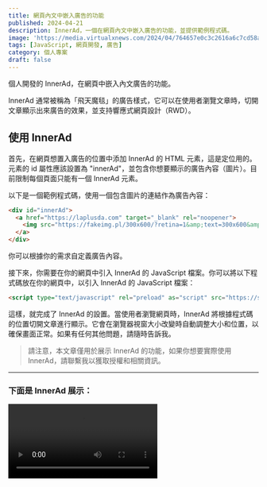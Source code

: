 ```yaml
---
title: 網頁內文中嵌入廣告的功能
published: 2024-04-21
description: InnerAd，一個在網頁內文中嵌入廣告的功能，並提供範例程式碼。
image: 'https://media.virtualxnews.com/2024/04/764657e0c3c2616a6c7cd58a175c21ea.png'
tags: [JavaScript, 網頁開發, 廣告]
category: 個人專案
draft: false 
---
```


個人開發的 InnerAd，在網頁中嵌入內文廣告的功能。

InnerAd 通常被稱為「飛天魔毯」的廣告樣式，它可以在使用者瀏覽文章時，切開文章顯示出來廣告的效果，並支持響應式網頁設計（RWD）。

## 使用 InnerAd

首先，在網頁想置入廣告的位置中添加 InnerAd 的 HTML 元素，這是定位用的。元素的 id 屬性應該設置為 "innerAd"，並包含你想要顯示的廣告內容（圖片）。目前限制每個頁面只能有一個 InnerAd 元素。

以下是一個範例程式碼，使用一個包含圖片的連結作為廣告內容：

```html
<div id="innerAd">
  <a href="https://laplusda.com" target="_blank" rel="noopener">
    <img src="https://fakeimg.pl/300x600/?retina=1&amp;text=300x600&amp;font=noto" />
  </a>
</div>
```

你可以根據你的需求自定義廣告內容。

接下來，你需要在你的網頁中引入 InnerAd 的 JavaScript 檔案。你可以將以下程式碼放在你的網頁中，以引入 InnerAd 的 JavaScript 檔案：

```html
<script type="text/javascript" rel="preload" as="script" src="https://scripts.laplusda.com/js/innerAd.js"></script>
```

這樣，就完成了 InnerAd 的設置。當使用者瀏覽網頁時，InnerAd 將根據程式碼的位置切開文章進行顯示。它會在瀏覽器視窗大小改變時自動調整大小和位置，以確保畫面正常。如果有任何其他問題，請隨時告訴我。

> 請注意，本文章僅用於展示 InnerAd 的功能，如果你想要實際使用 InnerAd，請聯繫我以獲取授權和相關資訊。

---

### 下面是 InnerAd 展示：

<video controls autoplay loop src="https://media.virtualxnews.com/2024/04/4e65a075899996b636ff1351434f12b5.mp4" title="InnerAd Demo" class="mx-auto" ></video>